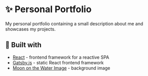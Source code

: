 # ✨ Personal Portfolio

My personal portfolio containing a small description about me and showcases my projects.

## 🔨 Built with

- [React](https://reactjs.org/) - frontend framework for a reactive SPA
- [Gatsby.js](https://www.gatsbyjs.com/) - static React frontend framework
- [Moon on the Water Image](https://dm0qx8t0i9gc9.cloudfront.net/thumbnails/video/SPx5Yus/videoblocks-full-moon-at-night-reflecting-on-the-water-alpha-channel-moonlight-bright-sea-reflection-clear-big-distinct-moon-glowing-over-the-ocean-in-eerie-night-scene_siqtxmkiu_thumbnail-1080_01.png) - background image
